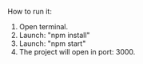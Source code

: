 How to run it:

1. Open terminal.
2. Launch: "npm install"
3. Launch: "npm start"
4. The project will open in port: 3000.